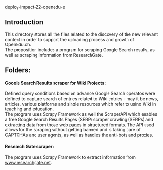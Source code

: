 deploy-impact-22-openedu-e

## Introduction
This directory stores all the files related to the discovery of the new relevant content in order to support the uploading process and growth of OpenEdu.ch. </br>
The proposition includes a program for scraping Google Search results, as well as scraping information from ResearchGate.

## Folders: 
#### Google Search Results scraper for Wiki Projects: 
Defined query conditions based on advance Google Search operatos were defined to capture search of entries related to Wiki entries - may it be news, articles, various platforms and single resources which refer to using Wiki in teaching and education.  
The program uses Scrapy Framework as well the ScraperAPI which enables a free Google Search Results Pages (SERP) scraper crawling (SERPs) and extracting data from those web pages in structured formats. 
The API used allows for the scraping without getting banned and is taking care of CAPTCHAs and user agents, as well as handles the anti-bots and proxies. 

#### Research Gate scraper: 
The program uses Scrapy Framework to extract information from www.researchgate.net.
